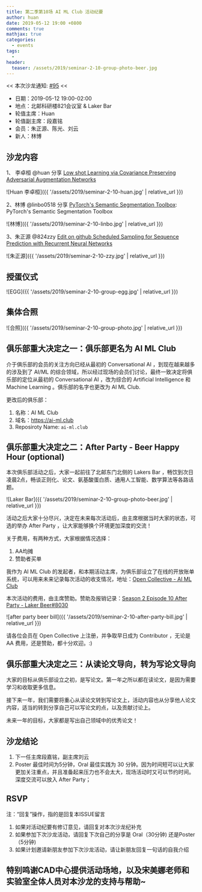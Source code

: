 ```yaml
---
title: 第二季第10场 AI ML Club 活动纪要
author: huan
date: 2019-05-12 19:00 +0800
comments: true
mathjax: true
categories: 
  - events
tags:
  - 
header:
  teaser: /assets/2019/seminar-2-10-group-photo-beer.jpg
---
```


<< 本次沙龙通知: [#95](https://github.com/BUPT/ai-ml.club/issues/95)  <<

- 日期：2019-05-12 19:00-02:00
- 地点：北邮科研楼821会议室 & Laker Bar
- 轮值主席：Huan
- 轮值副主席：段嘉铭
- 会员：朱正源、陈光、刘云
- 新人：林博

## 沙龙内容

1、 李卓桓 @huan 分享 [Low shot Learning via Covariance Preserving Adversarial Augmentation Networks](https://bupt.github.io/conversational-ai-club/#/papers/googles-multilingual-neural-machine-translation-system-enabling-zero-shot-translation)

![Huan 李卓桓]({{ '/assets/2019/seminar-2-10-huan.jpg' | relative_url }})

2、林博 @linbo0518 分享 [PyTorch's Semantic Segmentation Toolbox](https://github.com/linbo0518/BLSeg): PyTorch's Semantic Segmentation Toolbox

![林博]({{ '/assets/2019/seminar-2-10-linbo.jpg' | relative_url }})

3、朱正源 @824zzy [Edit on github
Scheduled Sampling for Sequence Prediction with Recurrent Neural Networks](https://bupt.github.io/conversational-ai-club/#/papers/scheduled-sampling-for-sequence-prediction-with-recurrent-neural-networks-2015?id=scheduled-sampling-for-sequence-prediction-with-recurrent-neural-networks)

![朱正源]({{ '/assets/2019/seminar-2-10-zzy.jpg' | relative_url }})

## 授蛋仪式

![EGG]({{ '/assets/2019/seminar-2-10-group-egg.jpg' | relative_url }})

## 集体合照

![合照]({{ '/assets/2019/seminar-2-10-group-photo.jpg' | relative_url }})

## 俱乐部重大决定之一：俱乐部更名为 AI ML Club

介于俱乐部的会员的关注方向已经从最初的 Conversational AI ，到现在越来越多的涉及到了 AI/ML 的综合领域，所以经过现场的会员们讨论，最终一致决定将俱乐部的定位从最初的 Conversational AI ，改为综合的 Artificial Intelligence 和 Machine Learning 。俱乐部的名字也更改为 AI ML Club.

更改后的俱乐部：

1. 名称：AI ML Club
1. 域名：<https://ai-ml.club>
1. Reposiroty Name: `ai-ml.club`

## 俱乐部重大决定之二：After Party - Beer Happy Hour (optional)

本次俱乐部活动之后，大家一起前往了北邮东门北侧的 Lakers Bar ，畅饮到次日凌晨2点，畅谈正则化、论文、氨基酸蛋白质、通用人工智能、数学算法等各路话题。

![Laker Bar]({{ '/assets/2019/seminar-2-10-group-photo-beer.jpg' | relative_url }})

活动之后大家十分尽兴，决定在未来每次活动后，由主席根据当时大家的状态，可选的举办 After Party ，让大家能够换个环境更加深度的交流！

关于费用，有两种方式，大家根据情况选择：

1. AA均摊
1. 赞助者买单

我作为 AI ML Club 的发起者，和本期活动主席，为俱乐部设立了在线的开放账单系统，可以用来未来记录每次活动的收支情况，地址：[Open Collective - AI ML Club](https://opencollective.com/ai-ml-club)

本次活动的费用，由主席赞助。赞助及报销记录：[Season 2 Episode 10 After Party - Laker Beer#8030](https://opencollective.com/ai-ml-club/expenses/8030)

![after party beer bill]({{ '/assets/2019/seminar-2-10-after-party-bill.jpg' | relative_url }})

请各位会员在 Open Collective 上注册，并争取早日成为 Contributor ，无论是 AA 费用，还是赞助，都十分欢迎。:)

## 俱乐部重大决定之三：从读论文导向，转为写论文导向

大家的目标从俱乐部设立之初，是写论文。第一年之所以都在读论文，是因为需要学习和收取更多信息。

接下来一年，我们需要将重心从读论文转到写论文上，活动内容也从分享他人论文内容，适当的转到分享自己可以写论文的点，以及贡献讨论上。

未来一年的目标，大家都是写出自己领域中的优秀论文！

## 沙龙结论

1. 下一任主席段嘉铭，副主席刘云
1. Poster 最佳时间为5分钟，Oral 最佳实践为 30 分钟。因为时间短可以让大家更加关注重点，并且准备起来压力也不会太大，现场活动时又可以节约时间。深度交流可以放入 After Party；

## RSVP

注：“回复”操作，指的是回复本ISSUE留言

1. 如果对活动纪要有修订意见，请回复对本次沙龙纪补充
2. 如果参加下次沙龙活动，请回复下次自己的分享是 Oral（30分钟) 还是Poster（5分钟)
3. 如果计划邀请新朋友参加下次沙龙活动，请让新朋友回复一句话的自我介绍

## 特别鸣谢CAD中心提供活动场地，以及宋美娜老师和实验室全体人员对本沙龙的支持与帮助~
